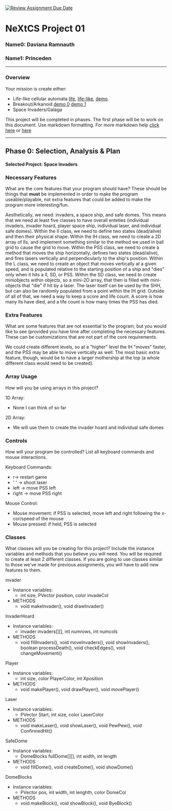 [![Review Assignment Due Date](https://classroom.github.com/assets/deadline-readme-button-22041afd0340ce965d47ae6ef1cefeee28c7c493a6346c4f15d667ab976d596c.svg)](https://classroom.github.com/a/2bl0h1Mb)
# NeXtCS Project 01
### Name0: Daviana Ramnauth
### Name1: Princeden
---

### Overview
Your mission is create either:
- Life-like cellular automata [life](https://en.wikipedia.org/wiki/Conway%27s_Game_of_Life), [life-like](https://en.wikipedia.org/wiki/Life-like_cellular_automaton), [demo](https://www.netlogoweb.org/launch#https://www.netlogoweb.org/assets/modelslib/Sample%20Models/Computer%20Science/Cellular%20Automata/Life.nlogo).
- Breakout/Arkanoid [demo 0](https://elgoog.im/breakout/)  [demo 1](https://www.crazygames.com/game/atari-breakout)
- Space Invaders/Galaga

This project will be completed in phases. The first phase will be to work on this document. Use markdown formatting. For more markdown help [click here](https://github.com/adam-p/markdown-here/wiki/Markdown-Cheatsheet) or [here](https://docs.github.com/en/get-started/writing-on-github/getting-started-with-writing-and-formatting-on-github/basic-writing-and-formatting-syntax)


---

## Phase 0: Selection, Analysis & Plan

#### Selected Project: Space Invaders

### Necessary Features
What are the core features that your program should have? These should be things that __must__ be implemented in order to make the program useable/playable, not extra features that could be added to make the program more interesting/fun.

Aesthetically, we need: invaders, a space ship, and safe domes. This means that we need at least five classes to have overall enteties (individual invaders, invader hoard, player space ship, individual laser, and individual safe domes). Within the II class, we need to define two states (dead/alive) and then their physical shape. Within the IH class, we need to create a 2D array of IIs, and implement something similar to the method we used in ball grid to cause the grid to move. Within the PSS class, we need to create a method that moves the ship horizontally, defines two states (dead/alive), and fires lasers vertically and perpendicularly to the ship's position. Within the L class, we need to create an object that moves vertically at a given speed, and is populated relative to the starting position of a ship and "dies" only when it hits a II, SD, or PSS. Within the SD class, we need to create miniobjects within objects, so a mini-2D array, that then is filled with mini-objects that "die" if hit by a laser. The laser itself can be used by the SHH, but can also be randomly populated from a point within the IH grid. Outside of all of that, we need a way to keep a score and life count. A score is how many IIs have died, and a life count is how many times the PSS has died. 

### Extra Features
What are some features that are not essential to the program, but you would like to see (provided you have time after completing the necessary features. These can be customizations that are not part of the core requirements.

We could create different levels, so at a "higher" level the IH "moves" faster, and the PSS may be able to move vertically as well. The most basic extra feature, though, would be to have a larger mothership at the top (a whole different class would need to be created).

### Array Usage
How will you be using arrays in this project?

1D Array:
- None I can think of so far

2D Array:
- We will use them to create the invader hoard and individual safe domes


### Controls
How will your program be controlled? List all keyboard commands and mouse interactions.

Keyboard Commands:
- r-> restart game
- ' ' -> shoot laser
- left -> move PSS left
- right -> move PSS right
  

Mouse Control:
- Mouse movement: if PSS is selected, move left and right following the x-cor/speed of the mouse
- Mouse pressed: if held, PSS is selected


### Classes
What classes will you be creating for this project? Include the instance variables and methods that you believe you will need. You will be required to create at least 2 different classes. If you are going to use classes similar to those we've made for previous assignments, you will have to add new features to them.

invader
- Instance variables:
  - int size, PVector position, color invadeCol
- METHODS
  - void makeInvader(), void drawInvader()

InvaderHoard
- Instance variables:
  - invader invaders[][], int numrows, int numcols 
- METHODS
  - void fillInvaders(), void moveInvaders(), void showInvaders(), boolean processDeath(), void checkEdges(), void changeMovement()

Player
- Instance variables:
  - int size, color PlayerColor, int Xposition 
- METHODS
  - void makePlayer(), void drawPlayer(), void movePlayer()

Laser
- Instance variables:
  - PVector Start, int size, color LaserColor
- METHODS
  - void makeLaser(), void showLaser(), void PewPew(), void ConfirmedHit() 

SafeDome
- Instance variables:
  - DomeBlocks fullDome[][], int width, int length
- METHODS
  - void fillDome(), void createDome(), void showDome()

DomeBlocks
- Instance variables:
  - PVector pos, int width, int lenghth, color DomeCol
- METHODS
  - void makeBlock(), void showBlock(), void ByeBlock()

